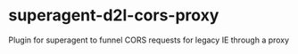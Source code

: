 # superagent-d2l-cors-proxy
Plugin for superagent to funnel CORS requests for legacy IE through a proxy
